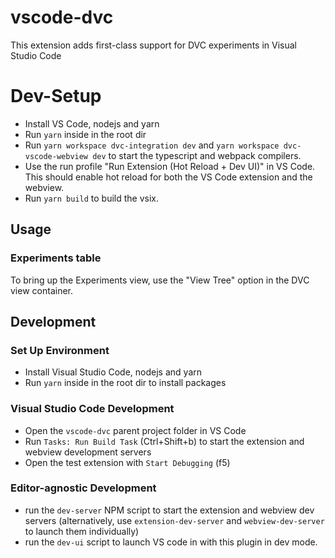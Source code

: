# vscode-dvc

This extension adds first-class support for DVC experiments in Visual Studio Code

# Dev-Setup

-   Install VS Code, nodejs and yarn
-   Run `yarn` inside in the root dir
-   Run `yarn workspace dvc-integration dev` and `yarn workspace dvc-vscode-webview dev` to start the typescript and webpack compilers.
-   Use the run profile "Run Extension (Hot Reload + Dev UI)" in VS Code. This should enable hot reload for both the VS Code extension and the webview.
-   Run `yarn build` to build the vsix.

## Usage

### Experiments table

To bring up the Experiments view, use the "View Tree" option in the DVC view container.

## Development

### Set Up Environment

-   Install Visual Studio Code, nodejs and yarn
-   Run `yarn` inside in the root dir to install packages

### Visual Studio Code Development

-   Open the `vscode-dvc` parent project folder in VS Code
-   Run `Tasks: Run Build Task` (Ctrl+Shift+b) to start the extension and webview development servers
-   Open the test extension with `Start Debugging` (f5)

### Editor-agnostic Development

-   run the `dev-server` NPM script to start the extension and webview dev servers (alternatively, use `extension-dev-server` and `webview-dev-server` to launch them individually)
-   run the `dev-ui` script to launch VS code in with this plugin in dev mode.
